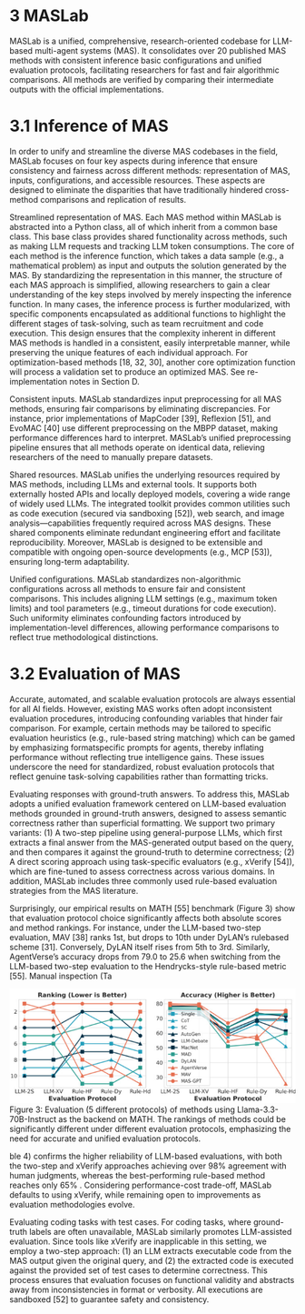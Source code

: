  # 3 MASLab  

MASLab is a unified, comprehensive, research-oriented codebase for LLM-based multi-agent systems (MAS). It consolidates over 20 published MAS methods with consistent inference basic configurations and unified evaluation protocols, facilitating researchers for fast and fair algorithmic comparisons. All methods are verified by comparing their intermediate outputs with the official implementations.  

# 3.1 Inference of MAS  

In order to unify and streamline the diverse MAS codebases in the field, MASLab focuses on four key aspects during inference that ensure consistency and fairness across different methods: representation of MAS, inputs, configurations, and accessible resources. These aspects are designed to eliminate the disparities that have traditionally hindered cross-method comparisons and replication of results.  

Streamlined representation of MAS. Each MAS method within MASLab is abstracted into a Python class, all of which inherit from a common base class. This base class provides shared functionality across methods, such as making LLM requests and tracking LLM token consumptions. The core of each method is the inference function, which takes a data sample (e.g., a mathematical problem) as input and outputs the solution generated by the MAS. By standardizing the representation in this manner, the structure of each MAS approach is simplified, allowing researchers to gain a clear understanding of the key steps involved by merely inspecting the inference function. In many cases, the inference process is further modularized, with specific components encapsulated as additional functions to highlight the different stages of task-solving, such as team recruitment and code execution. This design ensures that the complexity inherent in different MAS methods is handled in a consistent, easily interpretable manner, while preserving the unique features of each individual approach. For optimization-based methods [18, 32, 30], another core optimization function will process a validation set to produce an optimized MAS. See re-implementation notes in Section D.  

Consistent inputs. MASLab standardizes input preprocessing for all MAS methods, ensuring fair comparisons by eliminating discrepancies. For instance, prior implementations of MapCoder [39], Reflexion [51], and EvoMAC [40] use different preprocessing on the MBPP dataset, making performance differences hard to interpret. MASLab’s unified preprocessing pipeline ensures that all methods operate on identical data, relieving researchers of the need to manually prepare datasets.  

Shared resources. MASLab unifies the underlying resources required by MAS methods, including LLMs and external tools. It supports both externally hosted APIs and locally deployed models, covering a wide range of widely used LLMs. The integrated toolkit provides common utilities such as code execution (secured via sandboxing [52]), web search, and image analysis—capabilities frequently required across MAS designs. These shared components eliminate redundant engineering effort and facilitate reproducibility. Moreover, MASLab is designed to be extensible and compatible with ongoing open-source developments (e.g., MCP [53]), ensuring long-term adaptability.  

Unified configurations. MASLab standardizes non-algorithmic configurations across all methods to ensure fair and consistent comparisons. This includes aligning LLM settings (e.g., maximum token limits) and tool parameters (e.g., timeout durations for code execution). Such uniformity eliminates confounding factors introduced by implementation-level differences, allowing performance comparisons to reflect true methodological distinctions.  

# 3.2 Evaluation of MAS  

Accurate, automated, and scalable evaluation protocols are always essential for all AI fields. However, existing MAS works often adopt inconsistent evaluation procedures, introducing confounding variables that hinder fair comparison. For example, certain methods may be tailored to specific evaluation heuristics (e.g., rule-based string matching) which can be gamed by emphasizing formatspecific prompts for agents, thereby inflating performance without reflecting true intelligence gains. These issues underscore the need for standardized, robust evaluation protocols that reflect genuine task-solving capabilities rather than formatting tricks.  

Evaluating responses with ground-truth answers. To address this, MASLab adopts a unified evaluation framework centered on LLM-based evaluation methods grounded in ground-truth answers, designed to assess semantic correctness rather than superficial formatting. We support two primary variants: (1) A two-step pipeline using general-purpose LLMs, which first extracts a final answer from the MAS-generated output based on the query, and then compares it against the ground-truth to determine correctness; (2) A direct scoring approach using task-specific evaluators (e.g., xVerify [54]), which are fine-tuned to assess correctness across various domains. In addition, MASLab includes three commonly used rule-based evaluation strategies from the MAS literature.  

Surprisingly, our empirical results on MATH [55] benchmark (Figure 3) show that evaluation protocol choice significantly affects both absolute scores and method rankings. For instance, under the LLM-based two-step evaluation, MAV [38] ranks 1st, but drops to 10th under DyLAN’s rulebased scheme [31]. Conversely, DyLAN itself rises from 5th to 3rd. Similarly, AgentVerse’s accuracy drops from 79.0 to 25.6 when switching from the LLM-based two-step evaluation to the Hendrycks-style rule-based metric [55]. Manual inspection (Ta  

![](MASLab_images/d93671e9de6b3404f6fa9f3b2889d6985422eda27337752cfe2e47e0dfcbfbc6.jpg)  
Figure 3: Evaluation (5 different protocols) of methods using Llama-3.3-70B-Instruct as the backend on MATH. The rankings of methods could be significantly different under different evaluation protocols, emphasizing the need for accurate and unified evaluation protocols.  

ble 4) confirms the higher reliability of LLM-based evaluations, with both the two-step and xVerify approaches achieving over $98 \%$ agreement with human judgments, whereas the best-performing rule-based method reaches only $65 \%$ . Considering performance-cost trade-off, MASLab defaults to using xVerify, while remaining open to improvements as evaluation methodologies evolve.  

Evaluating coding tasks with test cases. For coding tasks, where ground-truth labels are often unavailable, MASLab similarly promotes LLM-assisted evaluation. Since tools like xVerify are inapplicable in this setting, we employ a two-step approach: (1) an LLM extracts executable code from the MAS output given the original query, and (2) the extracted code is executed against the provided set of test cases to determine correctness. This process ensures that evaluation focuses on functional validity and abstracts away from inconsistencies in format or verbosity. All executions are sandboxed [52] to guarantee safety and consistency.  